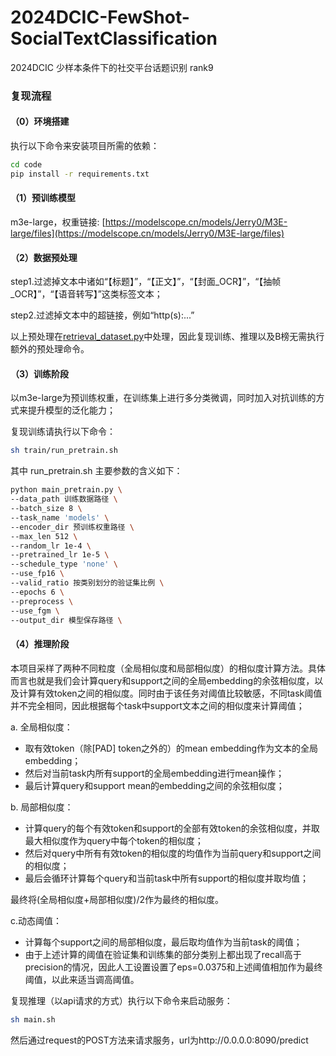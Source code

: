 # 2024DCIC-FewShot-SocialTextClassification
2024DCIC 少样本条件下的社交平台话题识别 rank9

### 复现流程

#### （0）环境搭建

执行以下命令来安装项目所需的依赖：
```sh
cd code
pip install -r requirements.txt
```

#### （1）预训练模型

m3e-large，权重链接: [https://modelscope.cn/models/Jerry0/M3E-large/files](https://modelscope.cn/models/Jerry0/M3E-large/files)

#### （2）数据预处理

step1.过滤掉文本中诸如“【标题】”，“【正文】”，“【封面_OCR】”，“【抽帧_OCR】”，“【语音转写】”这类标签文本；

step2.过滤掉文本中的超链接，例如“http(s):...”

以上预处理在[retrieval_dataset.py](code%2Fretrieval_dataset.py)中处理，因此复现训练、推理以及B榜无需执行额外的预处理命令。

#### （3）训练阶段

以m3e-large为预训练权重，在训练集上进行多分类微调，同时加入对抗训练的方式来提升模型的泛化能力；

复现训练请执行以下命令：
```sh
sh train/run_pretrain.sh
```

其中 run_pretrain.sh 主要参数的含义如下：
```sh
python main_pretrain.py \
--data_path 训练数据路径 \
--batch_size 8 \
--task_name 'models' \
--encoder_dir 预训练权重路径 \
--max_len 512 \
--random_lr 1e-4 \
--pretrained_lr 1e-5 \
--schedule_type 'none' \
--use_fp16 \
--valid_ratio 按类别划分的验证集比例 \
--epochs 6 \
--preprocess \
--use_fgm \
--output_dir 模型保存路径 \
```


#### （4）推理阶段

本项目采样了两种不同粒度（全局相似度和局部相似度）的相似度计算方法。具体而言也就是我们会计算query和support之间的全局embedding的余弦相似度，以及计算有效token之间的相似度。同时由于该任务对阈值比较敏感，不同task阈值并不完全相同，因此根据每个task中support文本之间的相似度来计算阈值；

a. 全局相似度：
- 取有效token（除[PAD] token之外的）的mean embedding作为文本的全局embedding；
- 然后对当前task内所有support的全局embedding进行mean操作；
- 最后计算query和support mean的embedding之间的余弦相似度；

b. 局部相似度：
- 计算query的每个有效token和support的全部有效token的余弦相似度，并取最大相似度作为query中每个token的相似度；
- 然后对query中所有有效token的相似度的均值作为当前query和support之间的相似度；
- 最后会循环计算每个query和当前task中所有support的相似度并取均值；

最终将(全局相似度+局部相似度)/2作为最终的相似度。

c.动态阈值：
- 计算每个support之间的局部相似度，最后取均值作为当前task的阈值；
- 由于上述计算的阈值在验证集和训练集的部分类别上都出现了recall高于precision的情况，因此人工设置设置了eps=0.0375和上述阈值相加作为最终阈值，以此来适当调高阈值。

复现推理（以api请求的方式）执行以下命令来启动服务：
```sh
sh main.sh
```
然后通过request的POST方法来请求服务，url为http://0.0.0.0:8090/predict
